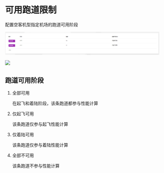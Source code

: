 # 可用跑道限制

配置空客机型指定机场的跑道可用阶段

![](image/RunwayAvailableLimits/1654051972119.png)

![](./image/RunwayAvailableLimits/1653981785399.png)

## 跑道可用阶段

1. 全部可用

   在起飞和着陆阶段，该条跑道都参与性能计算

2. 仅起飞可用

   该条跑道仅参与起飞性能计算

3. 仅着陆可用

   该条跑道仅参与着陆性能计算

4. 全部不可用

   该条跑道不参与性能计算

